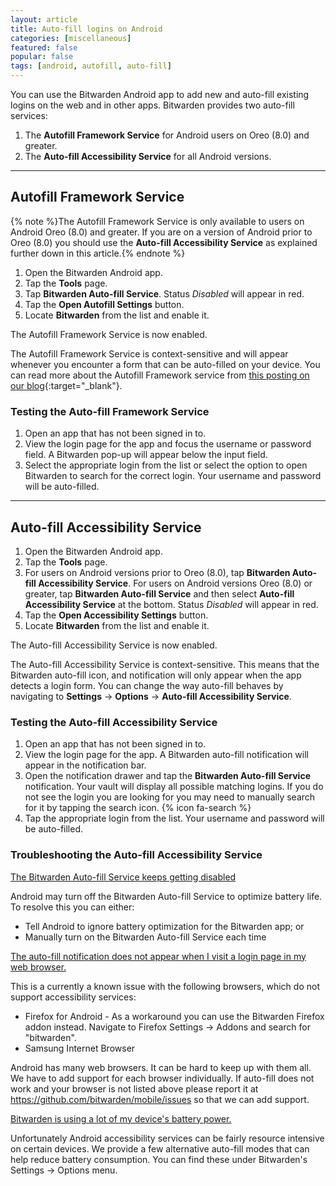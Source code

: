 ```yaml
---
layout: article
title: Auto-fill logins on Android
categories: [miscellaneous]
featured: false
popular: false
tags: [android, autofill, auto-fill]
---
```


You can use the Bitwarden Android app to add new and auto-fill existing logins on the web and in other apps. Bitwarden provides two auto-fill services: 

1. The **Autofill Framework Service** for Android users on Oreo (8.0) and greater.
2. The **Auto-fill Accessibility Service** for all Android versions.

--------------

## Autofill Framework Service

{% note %}The Autofill Framework Service is only available to users on Android Oreo (8.0) and greater. If you are on a version of  Android prior to Oreo (8.0) you should use the **Auto-fill Accessibility Service** as explained further down in this article.{% endnote %}

1. Open the Bitwarden Android app.
2. Tap the **Tools** page.
3. Tap **Bitwarden Auto-fill Service**. Status *Disabled* will appear in red.
4. Tap the **Open Autofill Settings** button.
5. Locate **Bitwarden** from the list and enable it.

The Autofill Framework Service is now enabled.

The Autofill Framework Service is context-sensitive and will appear whenever you encounter a form that can be auto-filled on your device. You can read more about the Autofill Framework service from [this posting on our blog](https://blog.bitwarden.com/bitwarden-the-oreo-autofill-framework-2a8b2e04f29e){:target="_blank"}.

### Testing the Auto-fill Framework Service

1. Open an app that has not been signed in to.
2. View the login page for the app and focus the username or password field. A Bitwarden pop-up will appear below the input field.
3. Select the appropriate login from the list or select the option to open Bitwarden to search for the correct login. Your username and password will be auto-filled.

------------

## Auto-fill Accessibility Service

1. Open the Bitwarden Android app.
2. Tap the **Tools** page.
3. For users on Android versions prior to Oreo (8.0), tap **Bitwarden Auto-fill Accessibility Service**. For users on Android versions Oreo (8.0) or greater, tap **Bitwarden Auto-fill Service** and then select **Auto-fill Accessibility Service** at the bottom. Status *Disabled* will appear in red.
4. Tap the **Open Accessibility Settings** button.
5. Locate **Bitwarden** from the list and enable it.

The Auto-fill Accessibility Service is now enabled.

The Auto-fill Accessibility Service is context-sensitive. This means that the Bitwarden auto-fill icon, and notification will only appear when the app detects a login form. You can change the way auto-fill behaves by navigating to **Settings** &rarr; **Options** &rarr; **Auto-fill Accessibility Service**.

### Testing the Auto-fill Accessibility Service

1. Open an app that has not been signed in to.
2. View the login page for the app. A Bitwarden auto-fill notification will appear in the notification bar.
3. Open the notification drawer and tap the **Bitwarden Auto-fill Service** notification. Your vault will display all possible matching logins. If you do not see the login you are looking for you may need to manually search for it by tapping the search icon. {% icon fa-search %}
4. Tap the appropriate login from the list. Your username and password will be auto-filled.

### Troubleshooting the Auto-fill Accessibility Service

<u>The Bitwarden Auto-fill Service keeps getting disabled</u>

Android may turn off the Bitwarden Auto-fill Service to optimize battery life. To resolve this you can either:
- Tell Android to ignore battery optimization for the Bitwarden app; or
- Manually turn on the Bitwarden Auto-fill Service each time

<u>The auto-fill notification does not appear when I visit a login page in my web browser.</u>

This is a currently a known issue with the following browsers, which do not support accessibility services:

- Firefox for Android - As a workaround you can use the Bitwarden Firefox addon instead. Navigate to Firefox Settings &rarr; Addons and search for "bitwarden".
- Samsung Internet Browser

Android has many web browsers. It can be hard to keep up with them all. We have to add support for each browser individually. If auto-fill does not work and your browser is not listed above please report it at <https://github.com/bitwarden/mobile/issues> so that we can add support.

<u>Bitwarden is using a lot of my device's battery power.</u>

Unfortunately Android accessibility services can be fairly resource intensive on certain devices. We provide a few alternative auto-fill modes that can help reduce battery consumption. You can find these under Bitwarden's Settings &rarr; Options menu.

